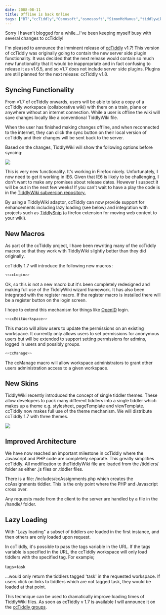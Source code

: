```yaml
---
date: 2008-08-11
title: Offline is back Online
tags: ["BT","ccTiddly","Osmosoft","osmososft","SimonMcManus","tiddlywiki","post"]
---
```

Sorry I haven't blogged for a while...I've been keeping myself busy with several changes to ccTiddly!  
  
I'm pleased to announce the imminent release of [ccTiddly](http://tiddlywiki.org/wiki/CcTiddly) v1.7! This version of ccTiddly was originally going to contain the new server side plugin functionality. It was decided that the next release would contain so much new functionality that it would be inappropriate and in fact confusing to release it as v1.6.5, and so v1.7 does not include server side plugins. Plugins are still planned for the next release: ccTiddly v1.8.  

Syncing Functionality
---------------------

  
From v1.7 of ccTiddly onwards, users will be able to take a copy of a ccTiddly workspace (collaborative wiki) with them on a train, plane or anywhere without an internet connection. While a user is offline the wiki will save changes locally like a conventional TiddlyWiki file.  
  
When the user has finished making changes offline, and when reconnected to the internet, they can click the sync button on their local version of ccTiddly and their changes will be sent back to the server.  
  
Based on the changes, TiddlyWiki will show the following options before syncing:  
  
![](https://farm4.static.flickr.com/3188/2731660267_fd75c77b85.jpg)  
  
This is very new functionality. It's working in Firefox nicely. Unfortunately, I now need to get it working in IE6. Given that IE6 is likely to be challenging, I don't want to make any promises about release dates. However I suspect it will be out in the next few weeks! If you can't wait to have a play the code is in the [TiddlyWiki subversion repository](http://svn.tiddlywiki.com)[.](http://svn.tiddlywiki.com)  
  
By using a TiddlyWiki adaptor, ccTiddly can now provide support for enhancements including lazy loading (see below) and integration with projects such as [TiddlySnip](http://tiddlysnip.com/ "//tiddlysnip.com/") (a firefox extension for moving web content to your wiki).  

New Macros
----------

  
As part of the ccTiddly project, I have been rewriting many of the ccTiddly macros so that they work with TiddlyWiki slightly better than they did originally.  
  
ccTiddly 1.7 will introduce the following new macros :  
  
```js
<<ccLogin>>
```
  
  
Ok, so this is not a new macro but it's been completely redesigned and making full use of the TiddlyWiki wizard framework. It has also been integrated with the register macro. If the register macro is installed there will be a register button on the login screen.  
  
I hope to extend this mechanism for things like [OpenID](http://openid.net/ "//openid.net/") login.  
  
```js
<<ccEditWorkspace>>
```
  
  
This macro will allow users to update the permissions on an existing workspace. It currently only allows users to set permissions for anonymous users but will be extended to support setting permissions for admins, logged in users and possibly groups.  
  
```js
<<ccManage>>
```
  
  
The ccManage macro will allow workspace administrators to grant other users administration access to a given workspace.  

New Skins
---------

  
TiddlyWiki recently introduced the concept of single tiddler themes. These allow developers to pack many different tiddlers into a single tiddler which makes up a theme e.g. stylesheet, pageTemplate and viewTemplate. ccTiddly now makes full use of the theme mechanism. We will distribute ccTiddly 1.7 with three themes.  
  
![](https://farm4.static.flickr.com/3024/2753077987_cd23bdd133.jpg)  

Improved Architecture
---------------------

  
We have now reached an important milestone in ccTiddly where the Javascript and PHP code are completely separate. This greatly simplifies ccTiddly. All modification to theTiddlyWiki file are loaded from the /tiddlers/ folder as either .js files or .tiddler files.  
  
There is a file: /includes/ccAssignments.php which creates the ccAssignments tiddler. This is the only point where the PHP and Javascript cross over.  
  
Any requests made from the client to the server are handled by a file in the /handle/ folder.  

Lazy Loading
------------

  
With "Lazy loading" a subset of tiddlers are loaded in the first instance, and then others are only loaded upon request.  
  
In ccTiddly, it's possible to pass the tags variable in the URL. If the tags variable is specified in the URL, the ccTiddly workspace will only load tiddlers with the specified tag. For example;  
  
tags=task  
  
...would only return the tiddlers tagged 'task' in the requested workspace. If users click on links to tiddlers which are not tagged task, they would be loaded at that point.  
  
This technique can be used to dramatically improve loading times of TiddlyWiki files. As soon as ccTiddly v 1.7 is available I will announce it on the [ccTiddly groups](http://groups.google.com/group/ccTiddly "//groups.google.com/group/ccTiddly").

        